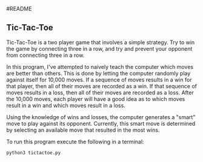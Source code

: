 #README

## Tic-Tac-Toe

Tic-Tac-Toe is a two player game that involves a simple strategy. Try to win the
game by connecting three in a row, and try and prevent your opponent from
connecting three in a row.

In this program, I've attempted to naively teach the computer which moves are
better than others. This is done by letting the computer randomly play against
itself for 10,000 moves. If a sequence of moves results in a win for that
player, then all of their moves are recorded as a win. If that sequence of moves
results in a loss, then all of their moves are recorded as a loss. After the
10,000 moves, each player will have a good idea as to which moves result in a
win and which moves result in a loss.

Using the knowledge of wins and losses, the computer generates a "smart" move to
play against its opponent. Currently, this smart move is determined by selecting
an available move that resulted in the most wins.

To run this program execute the following in a terminal:

`python3 tictactoe.py`
